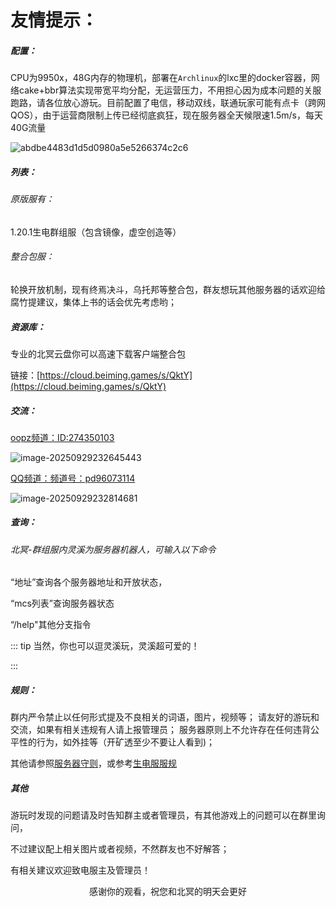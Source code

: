 # 友情提示：

##### 配置：

CPU为9950x，48G内存的物理机，部署在`Archlinux`的lxc里的docker容器，网络cake+bbr算法实现带宽平均分配，无运营压力，不用担心因为成本问题的关服跑路，请各位放心游玩。目前配置了电信，移动双线，联通玩家可能有点卡（跨网QOS），由于运营商限制上传已经彻底疯狂，现在服务器全天候限速1.5m/s，每天40G流量

![abdbe4483d1d5d0980a5e5266374c2c6](https://bu.dusays.com/2025/09/29/68daac905a180.webp)

##### 列表：

###### 原版服有：

1.20.1生电群组服（包含镜像，虚空创造等）

###### 整合包服：

轮换开放机制，现有终焉决斗，乌托邦等整合包，群友想玩其他服务器的话欢迎给腐竹提建议，集体上书的话会优先考虑哟；

##### 资源库：

专业的北冥云盘你可以高速下载客户端整合包

链接：[https://cloud.beiming.games/s/QktY](https://cloud.beiming.games/s/QktY)

##### 交流：

[oopz频道：ID:274350103](https://oopz.cn/i/gIWRxQ)

![image-20250929232645443](https://bu.dusays.com/2025/09/29/68daa53add074.webp)

[QQ频道：频道号：pd96073114](https://pd.qq.com/s/5zz2s1w8j)

![image-20250929232814681](https://bu.dusays.com/2025/09/29/68daa58d0e1bb.webp)

##### 查询：

###### 北冥-群组服内灵溪为服务器机器人，可输入以下命令

“地址”查询各个服务器地址和开放状态，

“mcs列表”查询服务器状态

“/help"其他分支指令

::: tip 当然，你也可以逗灵溪玩，灵溪超可爱的！

:::

##### 规则：

群内严令禁止以任何形式提及不良相关的词语，图片，视频等；
请友好的游玩和交流，如果有相关违规有人请上报管理员；
服务器原则上不允许存在任何违背公平性的行为，如外挂等（开矿透至少不要让人看到)；

其他请参照[服务器守则](https://docs.beiming.games/1-%E6%9C%8D%E5%8A%A1%E5%99%A8%E6%80%BB%E4%BD%93/1.2-%E6%9C%8D%E5%8A%A1%E5%99%A8%E5%AE%88%E5%88%99.html)，或参考[生电服服规](https://docs.beiming.games/2-%E7%94%9F%E7%94%B5%E7%BE%A4%E7%BB%84%E6%9C%8D/2.2-%E7%94%9F%E7%94%B5%E6%9C%8D%E6%9C%8D%E8%A7%84.html)

##### 其他

游玩时发现的问题请及时告知群主或者管理员，有其他游戏上的问题可以在群里询问，

不过建议配上相关图片或者视频，不然群友也不好解答；

有相关建议欢迎致电服主及管理员！

<center>感谢你的观看，祝您和北冥的明天会更好</center>
